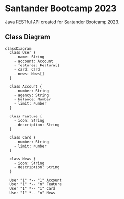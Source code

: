 # Santander Bootcamp 2023

Java RESTful API created for Santander Bootcamp 2023.

## Class Diagram

```mermaid
classDiagram
  class User {
    - name: String
    - account: Account
    - features: Feature[]
    - card: Card
    - news: News[]
  }

  class Account {
    - number: String
    - agency: String
    - balance: Number
    - limit: Number
  }

  class Feature {
    - icon: String
    - description: String
  }

  class Card {
    - number: String
    - limit: Number
  }

  class News {
    - icon: String
    - description: String
  }

  User "1" *-- "1" Account
  User "1" *-- "n" Feature
  User "1" *-- "1" Card
  User "1" *-- "n" News
```